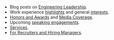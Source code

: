 - Blog posts on [Engineering Leadership](/blog/tag/engineering-leadership/).
- Work experience [highlights](/about/professional/highlights/) and general [interests](/about/interests/).
- [Honors and Awards](/about/honors-awards/) and [Media Coverage](/about/media-coverage/).
- Upcoming [speaking engagements](/about/professional/engagements/speaking/).
- [Services](/about/services/).
- [For Recruiters and Hiring Managers](/about/professional/recruiters/).
